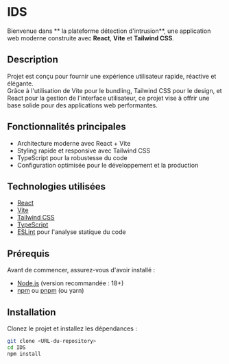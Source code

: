 # IDS

Bienvenue dans ** la plateforme détection d'intrusion**, une application web moderne construite avec **React**, **Vite** et **Tailwind CSS**.

## Description

Projet est conçu pour fournir une expérience utilisateur rapide, réactive et élégante.  
Grâce à l'utilisation de Vite pour le bundling, Tailwind CSS pour le design, et React pour la gestion de l'interface utilisateur, ce projet vise à offrir une base solide pour des applications web performantes.

## Fonctionnalités principales

- Architecture moderne avec React + Vite
- Styling rapide et responsive avec Tailwind CSS
- TypeScript pour la robustesse du code
- Configuration optimisée pour le développement et la production

## Technologies utilisées

- [React](https://reactjs.org/)
- [Vite](https://vitejs.dev/)
- [Tailwind CSS](https://tailwindcss.com/)
- [TypeScript](https://www.typescriptlang.org/)
- [ESLint](https://eslint.org/) pour l'analyse statique du code

## Prérequis

Avant de commencer, assurez-vous d'avoir installé :

- [Node.js](https://nodejs.org/) (version recommandée : 18+)
- [npm](https://www.npmjs.com/) ou [pnpm](https://pnpm.io/) (ou yarn)

## Installation

Clonez le projet et installez les dépendances :

```bash
git clone <URL-du-repository>
cd IDS
npm install
